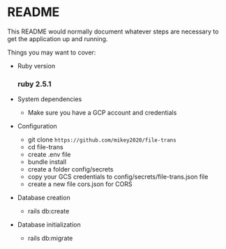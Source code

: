 # README

This README would normally document whatever steps are necessary to get the
application up and running.

Things you may want to cover:

* Ruby version
    ### ruby 2.5.1

* System dependencies
   - Make sure you have a GCP account and credentials

* Configuration
  - git clone `https://github.com/mikey2020/file-trans`
  - cd file-trans
  - create .env file 
  - bundle install
  - create a folder config/secrets
  - copy your GCS credentials to config/secrets/file-trans.json file
  - create a new file cors.json for CORS

* Database creation
   - rails db:create 

* Database initialization
   - rails db:migrate
